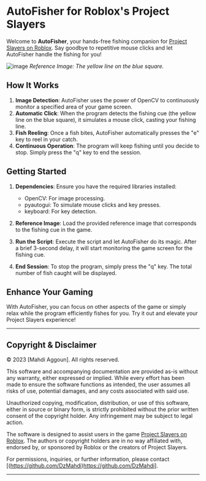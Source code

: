 # AutoFisher for Roblox's Project Slayers

Welcome to **AutoFisher**, your hands-free fishing companion for [Project Slayers on Roblox](https://www.roblox.com/games/5956785391/Update-1-Project-Slayers). Say goodbye to repetitive mouse clicks and let AutoFisher handle the fishing for you!

![image](https://user-images.githubusercontent.com/89668373/235976702-7b7f0e51-93e8-4fe3-86d8-909e0b76664a.png) 
*Reference Image: The yellow line on the blue square.*

## How It Works

1. **Image Detection**: AutoFisher uses the power of OpenCV to continuously monitor a specified area of your game screen.
2. **Automatic Click**: When the program detects the fishing cue (the yellow line on the blue square), it simulates a mouse click, casting your fishing line.
3. **Fish Reeling**: Once a fish bites, AutoFisher automatically presses the "e" key to reel in your catch.
4. **Continuous Operation**: The program will keep fishing until you decide to stop. Simply press the "q" key to end the session.

## Getting Started

1. **Dependencies**: Ensure you have the required libraries installed:
   - OpenCV: For image processing.
   - pyautogui: To simulate mouse clicks and key presses.
   - keyboard: For key detection.

2. **Reference Image**: Load the provided reference image that corresponds to the fishing cue in the game.

3. **Run the Script**: Execute the script and let AutoFisher do its magic. After a brief 3-second delay, it will start monitoring the game screen for the fishing cue.

4. **End Session**: To stop the program, simply press the "q" key. The total number of fish caught will be displayed.

## Enhance Your Gaming

With AutoFisher, you can focus on other aspects of the game or simply relax while the program efficiently fishes for you. Try it out and elevate your Project Slayers experience!

---

## Copyright & Disclaimer

© 2023 [Mahdi Aggoun]. All rights reserved.

This software and accompanying documentation are provided as-is without any warranty, either expressed or implied. While every effort has been made to ensure the software functions as intended, the user assumes all risks of use, potential damages, and any costs associated with said use.

Unauthorized copying, modification, distribution, or use of this software, either in source or binary form, is strictly prohibited without the prior written consent of the copyright holder. Any infringement may be subject to legal action.

The software is designed to assist users in the game [Project Slayers on Roblox](https://www.roblox.com/games/5956785391/Update-1-Project-Slayers). The authors or copyright holders are in no way affiliated with, endorsed by, or sponsored by Roblox or the creators of Project Slayers.

For permissions, inquiries, or further information, please contact [(https://github.com/DzMahdi)https://github.com/DzMahdi].

---





